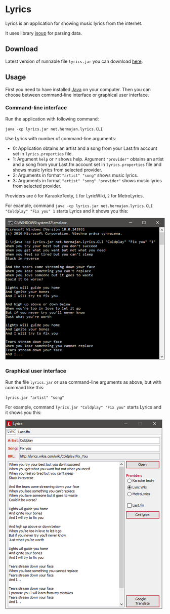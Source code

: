 # Lyrics
Lyrics is an application for showing music lyrics from the internet.

It uses library [jsoup](https://github.com/jhy/jsoup) for parsing data.

## Download
Latest version of runnable file `lyrics.jar` you can download [here](https://github.com/hermajan/lyrics/releases/latest).

## Usage
First you need to have installed [Java](https://www.java.com/en/download/faq/whatis_java.xml) on your computer. Then you can choose between command-line interface or graphical user interface.

### Command-line interface
Run the application with following command: 

`java -cp lyrics.jar net.hermajan.lyrics.CLI`

Use Lyrics with number of command-line arguments:
* 0: Application obtains an artist and a song from your Last.fm account set in `lyrics.properties` file.
* 1: Argument `help` or `?` shows help. Argument `"provider"` obtains an artist and a song from your Last.fm account set in `lyrics.properties` file and shows music lyrics from selected provider.
* 2: Arguments in format `"artist" "song"` shows music lyrics.
* 3: Arguments in format `"artist" "song" "provider"` shows music lyrics from selected provider.

Providers are `0` for KaraokeTexty, `1` for LyricWiki, `2` for MetroLyrics.

For example, command `java -cp lyrics.jar net.hermajan.lyrics.CLI "Coldplay" "Fix you" 1` starts Lyrics and it shows you this:

![Lyrics CLI](lyrics-cli.png)

### Graphical user interface
Run the file `lyrics.jar` or use command-line arguments as above, but with command like this:

`lyrics.jar "artist" "song"`

For example, command `lyrics.jar "Coldplay" "Fix you"` starts Lyrics and it shows you this:

![Lyrics GUI](lyrics-gui.png)

